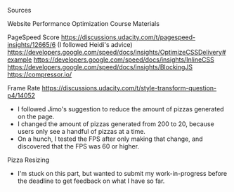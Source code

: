 Sources 

Website Performance Optimization Course Materials

PageSpeed Score
https://discussions.udacity.com/t/pagespeed-insights/12665/6 (I followed Heidi's advice)
https://developers.google.com/speed/docs/insights/OptimizeCSSDelivery#example
https://developers.google.com/speed/docs/insights/InlineCSS
https://developers.google.com/speed/docs/insights/BlockingJS
https://compressor.io/

Frame Rate
https://discussions.udacity.com/t/style-transform-question-p4/14052 
  - I followed Jimo's suggestion to reduce the amount of pizzas generated on the page.
  - I changed the amount of pizzas generated from 200 to 20, because users only see a handful of pizzas at a time.
  - On a hunch, I tested the FPS after only making that change, and discovered that the FPS was 60 or higher. 

Pizza Resizing 
- I'm stuck on this part, but wanted to submit my work-in-progress before the deadline to get feedback on what I have so far.
